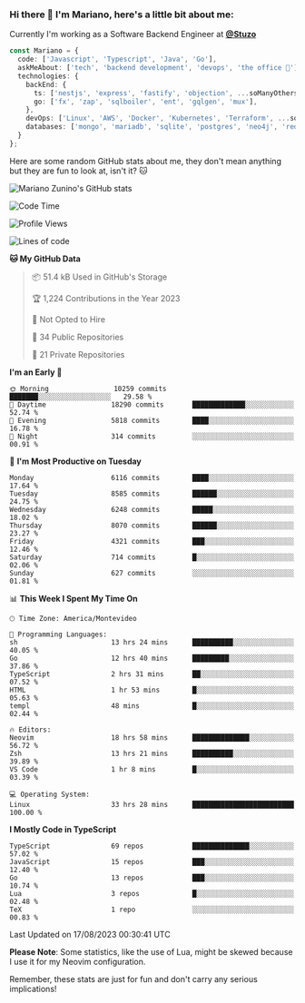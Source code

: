 ### Hi there 👋 I'm Mariano, here's a little bit about me:

Currently I'm working as a Software Backend Engineer at [**@Stuzo**](https://www.stuzo.com/)

```ts
const Mariano = {
  code: ['Javascript', 'Typescript', 'Java', 'Go'],
  askMeAbout: ['tech', 'backend development', 'devops', 'the office 💼'],
  technologies: {
    backEnd: {
      ts: ['nestjs', 'express', 'fastify', 'objection', ...soManyOthersFrameworks],
      go: ['fx', 'zap', 'sqlboiler', 'ent', 'gqlgen', 'mux'],
    },
    devOps: ['Linux', 'AWS', 'Docker', 'Kubernetes', 'Terraform', ...soManyOthersTools],
    databases: ['mongo', 'mariadb', 'sqlite', 'postgres', 'neo4j', 'redis', ...],
  }
};
```

Here are some random GitHub stats about me, they don't mean anything but they are fun to look at, isn't it? 🐱

![Mariano Zunino's GitHub stats](https://github-readme-stats.vercel.app/api?username=marianozunino&count_private=true&show_icons=true&theme=radical)

<!--START_SECTION:waka-->
![Code Time](http://img.shields.io/badge/Code%20Time-1%2C074%20hrs%2041%20mins-blue)

![Profile Views](http://img.shields.io/badge/Profile%20Views-0-blue)

![Lines of code](https://img.shields.io/badge/From%20Hello%20World%20I%27ve%20Written-10.9%20million%20lines%20of%20code-blue)

**🐱 My GitHub Data** 

> 📦 51.4 kB Used in GitHub's Storage 
 > 
> 🏆 1,224 Contributions in the Year 2023
 > 
> 🚫 Not Opted to Hire
 > 
> 📜 34 Public Repositories 
 > 
> 🔑 21 Private Repositories 
 > 
**I'm an Early 🐤** 

```text
🌞 Morning                10259 commits       ███████░░░░░░░░░░░░░░░░░░   29.58 % 
🌆 Daytime                18290 commits       █████████████░░░░░░░░░░░░   52.74 % 
🌃 Evening                5818 commits        ████░░░░░░░░░░░░░░░░░░░░░   16.78 % 
🌙 Night                  314 commits         ░░░░░░░░░░░░░░░░░░░░░░░░░   00.91 % 
```
📅 **I'm Most Productive on Tuesday** 

```text
Monday                   6116 commits        ████░░░░░░░░░░░░░░░░░░░░░   17.64 % 
Tuesday                  8585 commits        ██████░░░░░░░░░░░░░░░░░░░   24.75 % 
Wednesday                6248 commits        █████░░░░░░░░░░░░░░░░░░░░   18.02 % 
Thursday                 8070 commits        ██████░░░░░░░░░░░░░░░░░░░   23.27 % 
Friday                   4321 commits        ███░░░░░░░░░░░░░░░░░░░░░░   12.46 % 
Saturday                 714 commits         █░░░░░░░░░░░░░░░░░░░░░░░░   02.06 % 
Sunday                   627 commits         ░░░░░░░░░░░░░░░░░░░░░░░░░   01.81 % 
```


📊 **This Week I Spent My Time On** 

```text
🕑︎ Time Zone: America/Montevideo

💬 Programming Languages: 
sh                       13 hrs 24 mins      ██████████░░░░░░░░░░░░░░░   40.05 % 
Go                       12 hrs 40 mins      █████████░░░░░░░░░░░░░░░░   37.86 % 
TypeScript               2 hrs 31 mins       ██░░░░░░░░░░░░░░░░░░░░░░░   07.52 % 
HTML                     1 hr 53 mins        █░░░░░░░░░░░░░░░░░░░░░░░░   05.63 % 
templ                    48 mins             █░░░░░░░░░░░░░░░░░░░░░░░░   02.44 % 

🔥 Editors: 
Neovim                   18 hrs 58 mins      ██████████████░░░░░░░░░░░   56.72 % 
Zsh                      13 hrs 21 mins      ██████████░░░░░░░░░░░░░░░   39.89 % 
VS Code                  1 hr 8 mins         █░░░░░░░░░░░░░░░░░░░░░░░░   03.39 % 

💻 Operating System: 
Linux                    33 hrs 28 mins      █████████████████████████   100.00 % 
```

**I Mostly Code in TypeScript** 

```text
TypeScript               69 repos            ██████████████░░░░░░░░░░░   57.02 % 
JavaScript               15 repos            ███░░░░░░░░░░░░░░░░░░░░░░   12.40 % 
Go                       13 repos            ███░░░░░░░░░░░░░░░░░░░░░░   10.74 % 
Lua                      3 repos             █░░░░░░░░░░░░░░░░░░░░░░░░   02.48 % 
TeX                      1 repo              ░░░░░░░░░░░░░░░░░░░░░░░░░   00.83 % 
```




 Last Updated on 17/08/2023 00:30:41 UTC
<!--END_SECTION:waka-->

**Please Note**: Some statistics, like the use of Lua, might be skewed because I use it for my Neovim configuration.

Remember, these stats are just for fun and don't carry any serious implications!
